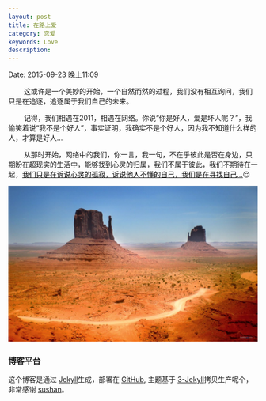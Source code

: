 ```yaml
---
layout: post
title: 在路上爱
category: 恋爱
keywords: Love
description:
---
```


Date: 2015-09-23 晚上11:09


&nbsp; &nbsp; &nbsp; &nbsp; 这或许是一个美妙的开始，一个自然而然的过程，我们没有相互询问，我们只是在追逐，追逐属于我们自己的未来。 

&nbsp; &nbsp; &nbsp; &nbsp; 记得，我们相遇在2011，相遇在网络。你说“你是好人，爱是坏人呢？”，我偷笑着说“我不是个好人”，事实证明，我确实不是个好人，因为我不知道什么样的人，才算是好人...

&nbsp; &nbsp; &nbsp; &nbsp; 从那时开始，网络中的我们，你一言，我一句，不在乎彼此是否在身边，只期盼在超现实的生活中，能够找到心灵的归属，我们不属于彼此，我们不期待在一起，<u><font color="black">我们只是在诉说心灵的孤寂，诉说他人不懂的自己，我们是在寻找自己...</font></u>😌

![image](/images/b2de9c82d158ccbfcc7387fa1bd8bc3eb0354126.jpg)
    


### 博客平台

这个博客是通过 [Jekyll](http://jekyllrb.com/)生成，部署在 [GitHub](https://pages/github.com), 主题基于 [3-Jekyll](https://github.com/P233/3-Jekyll)拷贝生产呢个，非常感谢 [sushan](https://github.com/sushan)。

